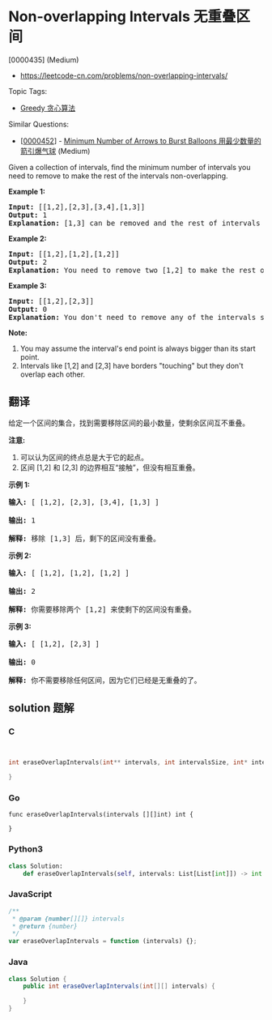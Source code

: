 # Non-overlapping Intervals 无重叠区间

[0000435] (Medium)

- https://leetcode-cn.com/problems/non-overlapping-intervals/

Topic Tags:

- [Greedy 贪心算法](https://leetcode-cn.com/tag/greedy/)

Similar Questions:

- [[0000452](https://leetcode-cn.com/problems/minimum-number-of-arrows-to-burst-balloons/)] - [Minimum Number of Arrows to Burst Balloons 用最少数量的箭引爆气球](./0000452.minimum-number-of-arrows-to-burst-balloons.md) (Medium)

Given a collection of intervals, find the minimum number of intervals you need to remove to make the rest of the intervals non-overlapping.

**Example 1:**

<pre><b>Input:</b> [[1,2],[2,3],[3,4],[1,3]]
<b>Output:</b> 1
<b>Explanation:</b> [1,3] can be removed and the rest of intervals are non-overlapping.
</pre>

**Example 2:**

<pre><b>Input:</b> [[1,2],[1,2],[1,2]]
<b>Output:</b> 2
<b>Explanation:</b> You need to remove two [1,2] to make the rest of intervals non-overlapping.
</pre>

**Example 3:**

<pre><b>Input:</b> [[1,2],[2,3]]
<b>Output:</b> 0
<b>Explanation:</b> You don't need to remove any of the intervals since they're already non-overlapping.
</pre>

**Note:**

1.  You may assume the interval's end point is always bigger than its start point.
2.  Intervals like \[1,2\] and \[2,3\] have borders "touching" but they don't overlap each other.

## 翻译

给定一个区间的集合，找到需要移除区间的最小数量，使剩余区间互不重叠。

**注意:**

1.  可以认为区间的终点总是大于它的起点。
2.  区间 \[1,2\] 和 \[2,3\] 的边界相互“接触”，但没有相互重叠。

**示例 1:**

<pre><strong>输入:</strong> [ [1,2], [2,3], [3,4], [1,3] ]

<strong>输出:</strong> 1

<strong>解释:</strong> 移除 [1,3] 后，剩下的区间没有重叠。
</pre>

**示例 2:**

<pre><strong>输入:</strong> [ [1,2], [1,2], [1,2] ]

<strong>输出:</strong> 2

<strong>解释:</strong> 你需要移除两个 [1,2] 来使剩下的区间没有重叠。
</pre>

**示例 3:**

<pre><strong>输入:</strong> [ [1,2], [2,3] ]

<strong>输出:</strong> 0

<strong>解释:</strong> 你不需要移除任何区间，因为它们已经是无重叠的了。
</pre>

## solution 题解

### C

```c


int eraseOverlapIntervals(int** intervals, int intervalsSize, int* intervalsColSize){

}


```

### Go

```golang
func eraseOverlapIntervals(intervals [][]int) int {

}
```

### Python3

```python
class Solution:
    def eraseOverlapIntervals(self, intervals: List[List[int]]) -> int:

```

### JavaScript

```javascript
/**
 * @param {number[][]} intervals
 * @return {number}
 */
var eraseOverlapIntervals = function (intervals) {};
```

### Java

```java
class Solution {
    public int eraseOverlapIntervals(int[][] intervals) {

    }
}
```
